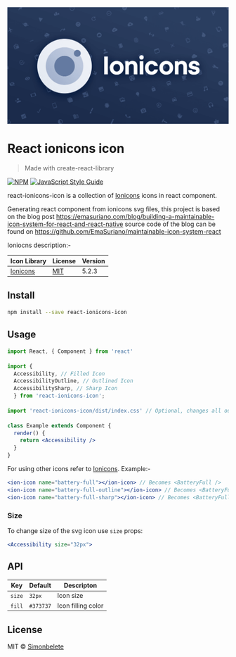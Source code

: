 <!-- Alignment options!!!!! -->
<img align="center"  src="ionicons-og-image.png">

# React ionicons icon

> Made with create-react-library

[![NPM](https://img.shields.io/npm/v/react-ionicons-icon.svg)](https://www.npmjs.com/package/react-ionicons-icon) [![JavaScript Style Guide](https://img.shields.io/badge/code_style-standard-brightgreen.svg)](https://standardjs.com)

react-ionicons-icon is a collection of [Ionicons](ioniconlink) icons in react component.

Generating react component from ionicons svg files, this project is based on the blog post https://emasuriano.com/blog/building-a-maintainable-icon-system-for-react-and-react-native source code of the blog can be found on https://github.com/EmaSuriano/maintainable-icon-system-react

Ioniocns description:- 

|Icon Library|License|Version|
|---|---|---|
|[Ionicons](https://ionicons.com/)|[MIT](https://github.com/ionic-team/ionicons/blob/master/LICENSE)|5.2.3|

## Install

```bash
npm install --save react-ionicons-icon
```

## Usage

```jsx
import React, { Component } from 'react'

import { 
  Accessibility, // Filled Icon
  AccessibilityOutline, // Outlined Icon
  AccessibilitySharp, // Sharp Icon
  } from 'react-ionicons-icon';

import 'react-ionicons-icon/dist/index.css' // Optional, changes all outlined svg strock color

class Example extends Component {
  render() {
    return <Accessibility />
  }
}
```

For using other icons refer to [Ionicons](https://ionicons.com/).
Example:-

```jsx
<ion-icon name="battery-full"></ion-icon> // Becomes <BatteryFull />
<ion-icon name="battery-full-outline"></ion-icon> // Becomes <BatteryFullOutline>
<ion-icon name="battery-full-sharp"></ion-icon> // Becomes <BatteryFullSharp />
```

### Size

To change size of the svg icon use `size` props:

```jsx
<Accessibility size="32px">
```

## API

|Key|Default|Descripton|
|---|---|---|
|`size`|`32px`|Icon size|
|`fill`|`#373737`|Icon filling color|

## License

MIT © [Simonbelete](https://github.com/Simonbelete)


[ioniconlink]: https://ionicons.com/
[ioniconlicenselink]: https://github.com/ionic-team/ionicons/blob/master/LICENSE